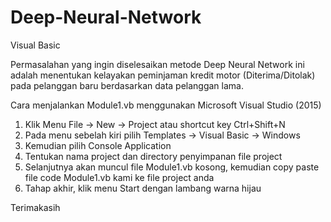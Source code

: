 # Deep-Neural-Network
Visual Basic

Permasalahan yang ingin diselesaikan metode Deep Neural Network ini adalah menentukan kelayakan peminjaman kredit motor (Diterima/Ditolak) pada pelanggan baru berdasarkan data pelanggan lama.

Cara menjalankan Module1.vb menggunakan Microsoft Visual Studio (2015)
1. Klik Menu File -> New -> Project atau shortcut key Ctrl+Shift+N
2. Pada menu sebelah kiri pilih Templates -> Visual Basic -> Windows
3. Kemudian pilih Console Application
4. Tentukan nama project dan directory penyimpanan file project
5. Selanjutnya akan muncul file Module1.vb kosong, kemudian copy paste file code Module1.vb kami ke file project anda
6. Tahap akhir, klik menu Start dengan lambang warna hijau

Terimakasih
